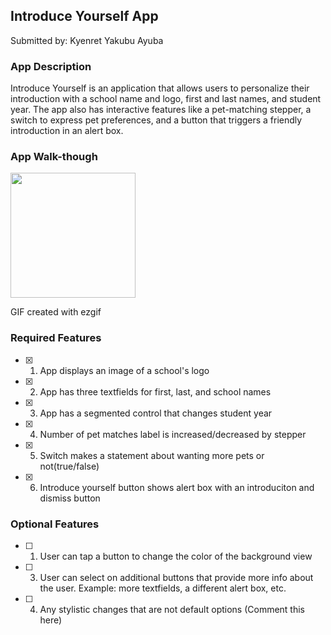 ## Introduce Yourself App

Submitted by: Kyenret Yakubu Ayuba

### App Description

Introduce Yourself is an application that allows users to personalize their introduction with a school name and logo, first and last names, and student year. The app also has interactive features like a pet-matching stepper, a switch to express pet preferences, and a button that triggers a friendly introduction in an alert box.

### App Walk-though


<img src="https://github.com/Kyenret/codepath-iOS102-Prework/blob/main/iOS102_PreworkVideo_kayuba.gif" width=200><br> 

GIF created with ezgif 


### Required Features

- [x] 1. App displays an image of a school's logo
- [x] 2. App has three textfields for first, last, and school names
- [x] 3. App has a segmented control that changes student year
- [x] 4. Number of pet matches label is increased/decreased by stepper
- [x] 5. Switch makes a statement about wanting more pets or not(true/false) 
- [x] 6. Introduce yourself button shows alert box with an introduciton and dismiss button

### Optional Features

- [ ] 1. User can tap a button to change the color of the background view
- [ ] 3. User can select on additional buttons that provide more info about the user. Example: more textfields, a different alert box, etc.
- [ ] 4. Any stylistic changes that are not default options (Comment this here)
